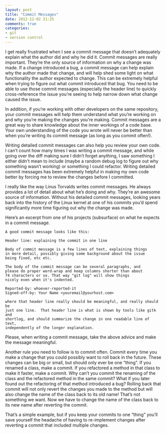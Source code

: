 ```yaml
---
layout: post
title: "Commit Messages"
date: 2012-12-02 21:25
comments: true
categories: 
- git
- version control
---
```

I get really frustrated when I see a commit message that doesn’t adequately explain what the author did and why he did it. Commit messages are really important. They’re the only source of information on why a change was made. If a change introduced a bug, a commit message can help explain why the author made that change, and will help shed some light on what functionality the author expected to change. This can be extremely helpful when trying to figure out what commit introduced that bug. You need to be able to use those commit messages (especially the header line) to quickly cross-reference the issue you’re seeing to help narrow down what change caused the issue.

In addition, if you’re working with other developers on the same repository, your commit messages will help them understand what you’re working on and why you’re making the changes you’re making. Commit messages are a great way to share knowledge about the inner workings of a code base. Your own understanding of the code you wrote will never be better than when you’re writing its commit message (as long as you commit often!).

Writing detailed commit messages can also help you review your own code. I can’t count how many times I was writing a commit message, and while going over the diff making sure I didn’t forget anything, I saw something I either didn’t mean to include (maybe a random debug log to figure out why something wasn’t working) or something I could refactor. Writing detailed commit messages has been extremely helpful in making my own code better by forcing me to review the changes before I committed.

I really like the way Linus Torvalds writes commit messages. He always provides a lot of detail about what he’s doing and why. They’re an awesome source of information. Without his detailed commit messages, looking years back into the history of the Linux kernel at one of his commits you’d spend significantly more time figuring out why the change was made.

Here’s an excerpt from one of his projects (subsurface) on what he expects in a commit message.

    A good commit message looks like this:

    Header line: explaining the commit in one line

    Body of commit message is a few lines of text, explaining things
    in more detail, possibly giving some background about the issue
    being fixed, etc etc.

    The body of the commit message can be several paragraphs, and
    please do proper word-wrap and keep columns shorter than about
    74 characters or so. That way "git log" will show things
    nicely even when it's indented.

    Reported-by: whoever-reported-it
    Signed-off-by: Your Name <youremail@yourhost.com>

    where that header line really should be meaningful, and really should be
    just one line.  That header line is what is shown by tools like gitk and
    shortlog, and should summarize the change in one readable line of text,
    independently of the longer explanation.

Please, when writing a commit message, take the above advice and make the message meaningful.

Another rule you need to follow is to commit often. Commit every time you make a change that you could possibly want to roll back in the future. These changes can be big or small, but should only ever be one “thing”. If you renamed a class, make a commit. If you refactored a method in that class to make it faster, make a commit. Why can’t you commit the renaming of the class and the refactored method in the same commit? What if you later found out the refactoring of that method introduced a bug? Rolling back that commit will not only revert the changes you made to the method but will also change the name of the class back to its old name! That’s not something we want. Now we have to change the name of the class back to its new name after reverting the commit.

That’s a simple example, but if you keep your commits to one “thing” you’ll save yourself the headache of having to re-implement changes after reverting a commit that included multiple changes.